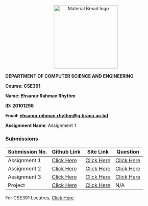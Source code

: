 <p align="center" style="margin-bottom: 0px !important;">
  <img width="200" src="https://upload.wikimedia.org/wikipedia/commons/thumb/1/1a/Brac_University_Logo.png/432px-Brac_University_Logo.png" alt="Material Bread logo" align="center">
</p>

**DEPARTMENT OF COMPUTER SCIENCE AND ENGINEERING**

**Course: CSE391**

**Name: Ehsanur Rahman Rhythm**

**ID: 20101298**

**Email: ehsanur.rahman.rhythm@g.bracu.ac.bd**

**Assignment Name**: Assignment 1

### Submissions

| **Submission No.** | Github Link | Site Link | Question |
| ----------- | ----------- | ----------- | ----------- |
| Assignment 1 | [Click Here](https://github.com/errhythm/CSE391A1) | [Click Here](https://errhythm.github.io/CSE391A1) | [Click Here](https://github.com/errhythm/CSE391A1/blob/master/Assignment%201.pdf) |
| Assignment 2 | [Click Here](https://github.com/errhythm/CSE391A2) | [Click Here](https://errhythm.github.io/CSE391A2) | [Click Here](https://github.com/errhythm/CSE391A2/blob/main/Assignment%202.pdf) |
| Assignment 3 | [Click Here](https://github.com/errhythm/CSE391A3) | [Click Here](https://cse391.rhyst.art) | [Click Here](https://github.com/errhythm/CSE391A3/blob/main/Question.pdf) |
| Project | [Click Here](https://github.com/errhythm/FacultyPedia) | [Click Here](https://faculty.rhyst.art) | N/A |

For CSE391 Lecutres, [Click Here](https://github.com/iamraufu/BRACUCSE391/tree/main/Lecture)
